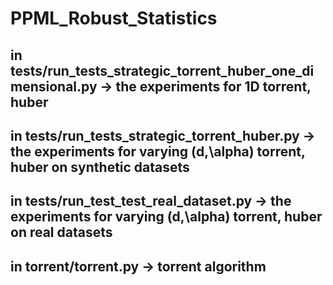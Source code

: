 # PPML_Robust_Statistics

## in tests/run_tests_strategic_torrent_huber_one_dimensional.py -> the experiments for 1D torrent, huber

## in tests/run_tests_strategic_torrent_huber.py -> the experiments for varying (d,\alpha)  torrent, huber on synthetic datasets

## in tests/run_test_test_real_dataset.py -> the experiments for varying (d,\alpha)  torrent, huber on real datasets

## in torrent/torrent.py -> torrent algorithm 